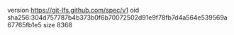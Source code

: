 version https://git-lfs.github.com/spec/v1
oid sha256:304d757787b4b373b0f6b70072502d91e9f78fb7d4a564e539569a67765fb1e5
size 8368
